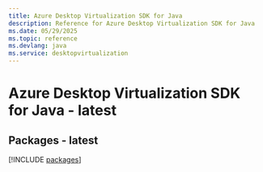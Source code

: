 ```yaml
---
title: Azure Desktop Virtualization SDK for Java
description: Reference for Azure Desktop Virtualization SDK for Java
ms.date: 05/29/2025
ms.topic: reference
ms.devlang: java
ms.service: desktopvirtualization
---
```

# Azure Desktop Virtualization SDK for Java - latest
## Packages - latest
[!INCLUDE [packages](desktop-virtualization-index.md)]